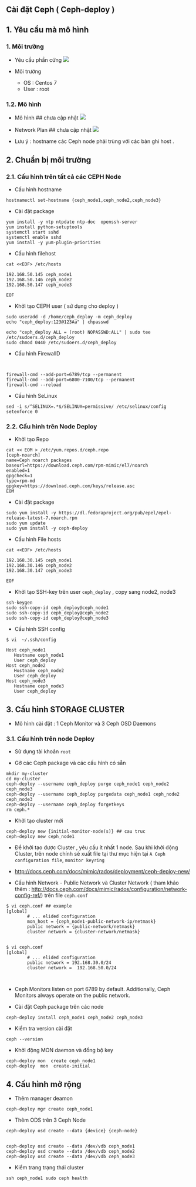 

## Cài đặt Ceph ( Ceph-deploy )

## 1. Yêu cầu mà mô hình


### 1. Môi trường

- Yêu cầu phần cứng
![](images/4.png) 

- Môi trường
    - OS : Centos 7
    - User : root

### 1.2. Mô hình

- Mô hình ## chưa cập nhật 
![](images/6.png)


- Network Plan ## chưa cập nhật 
![](images/5.png)


- Lưu ý : hostname các Ceph node phải trùng với các bản ghi host .

## 2. Chuẩn bị môi trường


### 2.1. Cấu hình trên tất cả các CEPH Node


- Cấu hình hostname
```
hostnamectl set-hostname {ceph_node1,ceph_node2,ceph_node3}
```

- Cài đặt package
```
yum install -y ntp ntpdate ntp-doc  openssh-server 
yum install python-setuptools
systemctl start sshd
systemctl enable sshd
yum install -y yum-plugin-priorities 

```

- Cấu hình filehost
```
cat <<EOF> /etc/hosts

192.168.50.145 ceph_node1
192.168.50.146 ceph_node2
192.168.50.147 ceph_node3

EOF
```

- Khởi tạo CEPH user ( sử dụng cho deploy )
```
sudo useradd -d /home/ceph_deploy -m ceph_deploy
echo "ceph_deploy:123@123Aa" | chpasswd

echo "ceph_deploy ALL = (root) NOPASSWD:ALL" | sudo tee /etc/sudoers.d/ceph_deploy
sudo chmod 0440 /etc/sudoers.d/ceph_deploy
```

- Cấu hình FirewallD
```


firewall-cmd --add-port=6789/tcp --permanent 
firewall-cmd --add-port=6800-7100/tcp --permanent
firewall-cmd --reload  
```

- Cấu hình SeLinux
```
sed -i s/^SELINUX=.*$/SELINUX=permissive/ /etc/selinux/config
setenforce 0
```


### 2.2. Cấu hình trên Node Deploy 




- Khởi tạo Repo
```
cat << EOM > /etc/yum.repos.d/ceph.repo
[ceph-noarch]
name=Ceph noarch packages
baseurl=https://download.ceph.com/rpm-mimic/el7/noarch
enabled=1
gpgcheck=1
type=rpm-md
gpgkey=https://download.ceph.com/keys/release.asc
EOM
```

- Cài đặt package
```
sudo yum install -y https://dl.fedoraproject.org/pub/epel/epel-release-latest-7.noarch.rpm
sudo yum update
sudo yum install -y ceph-deploy
```

- Cấu hình File hosts
```
cat <<EOF> /etc/hosts

192.168.30.145 ceph_node1
192.168.30.146 ceph_node2
192.168.30.147 ceph_node3

EOF
```


- Khởi tạo SSH-key trên user  `ceph_deploy` , copy sang  node2, node3
```
ssh-keygen
sudo ssh-copy-id ceph_deploy@ceph_node1
sudo ssh-copy-id ceph_deploy@ceph_node2
sudo ssh-copy-id ceph_deploy@ceph_node3
```

- Cấu hình SSH config
```
$ vi  ~/.ssh/config

Host ceph_node1
   Hostname ceph_node1
   User ceph_deploy
Host ceph_node2
   Hostname ceph_node2
   User ceph_deploy
Host ceph_node3
   Hostname ceph_node3
   User ceph_deploy
```

## 3. Cấu hình STORAGE CLUSTER 

- Mô hình cài đặt : 1 Ceph Monitor và 3 Ceph OSD Daemons


### 3.1. Cấu hình trên node Deploy 

- Sử dụng tài khoản `root`

- Gỡ các Ceph package và các cấu hình có sẵn
```
mkdir my-cluster
cd my-cluster
ceph-deploy --username ceph_deploy purge ceph_node1 ceph_node2 ceph_node3
ceph-deploy --username ceph_deploy purgedata ceph_node1 ceph_node2 ceph_node3  
ceph-deploy --username ceph_deploy forgetkeys 
rm ceph.*

```

- Khởi tạo cluster mới 
```
ceph-deploy new {initial-monitor-node(s)} ## cau truc
ceph-deploy new ceph_node1 

```

- Để khởi tạo được Cluster , yêu cầu ít nhất 1 node. Sau khi khởi động Cluster, trên node chính sẽ xuất file tại thư mục hiện tại `A Ceph configuration file`, `monitor keyring`

- http://docs.ceph.com/docs/mimic/rados/deployment/ceph-deploy-new/




- Cấu hình Network - Public Network và Cluster Network ( tham khảo thêm : http://docs.ceph.com/docs/mimic/rados/configuration/network-config-ref/) trên file `ceph.conf`
```
$ vi ceph.conf ## example
[global]
        # ... elided configuration
        mon_host = {ceph_node1-public-network-ip/netmask}
        public network = {public-network/netmask}   
        cluster network = {cluster-network/netmask}


$ vi ceph.conf
[global]
        # ... elided configuration
        public network = 192.168.30.0/24   
        cluster network =  192.168.50.0/24   



```

- Ceph Monitors listen on port 6789 by default. Additionally, Ceph Monitors always operate on the public network.


- Cài đặt Ceph package trên các node
```
ceph-deploy install ceph_node1 ceph_node2 ceph_node3

```

- Kiểm tra version cài đặt
```
ceph --version

```

- Khởi động MON daemon và đồng bộ key
```
ceph-deploy mon  create ceph_node1
ceph-deploy  mon  create-initial  
```


## 4. Cấu hình mở rộng

- Thêm manager deamon
```
ceph-deploy mgr create ceph_node1 
```

- Thêm ODS trên 3 Ceph Node
```
ceph-deploy osd create --data {device} {ceph-node}


ceph-deploy osd create --data /dev/vdb ceph_node1
ceph-deploy osd create --data /dev/vdb ceph_node2
ceph-deploy osd create --data /dev/vdb ceph_node3
```

- Kiểm trang trạng thái cluster
```
ssh ceph_node1 sudo ceph health

```